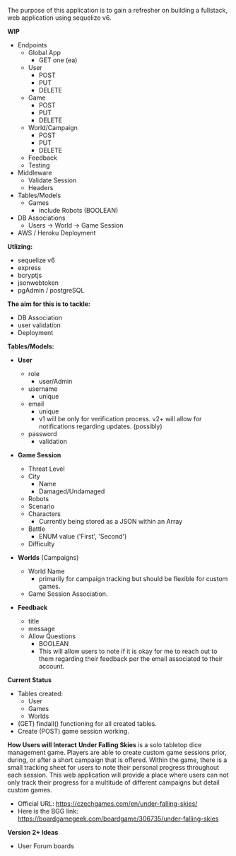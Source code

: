 The purpose of this application is to gain a refresher on building a fullstack, web application using sequelize v6.

**WIP**
 -  Endpoints
    -  Global App
       -  GET one (ea)
    -  User
       -  POST
       -  PUT
       -  DELETE
    -  Game
       -  POST
       -  PUT
       -  DELETE
    -  World/Campaign
       -  POST
       -  PUT
       -  DELETE
    -  Feedback
    -  Testing
 -  Middleware
    -  Validate Session
    -  Headers
 -  Tables/Models
    -  Games
       -  include Robots (BOOLEAN)
 -  DB Associations
    -  Users -> World -> Game Session
 -  AWS / Heroku Deployment

**Utlizing:**
  - sequelize v6
  - express
  - bcryptjs
  - jsonwebtoken
  - pgAdmin / postgreSQL

**The aim for this is to tackle:**
  - DB Association
  - user validation
  - Deployment

**Tables/Models:**
  - **User**
    - role
      - user/Admin
    - username
      - unique
    - email 
      - unique
      - v1 will be only for verification process.  v2+ will allow for notifications regarding updates. (possibly)
    - password
      - validation

  - **Game Session**
    - Threat Level
    - City
      - Name
      - Damaged/Undamaged
    - Robots
    - Scenario
    - Characters
      - Currently being stored as a JSON within an Array
    - Battle
      - ENUM value ('First', 'Second')
    - Difficulty

  - **Worlds** (Campaigns)
    - World Name
      - primarily for campaign tracking but should be flexible for custom games.
    - Game Session Association.

  - **Feedback**
    - title
    - message
    - Allow Questions
      - BOOLEAN
      - This will allow users to note if it is okay for me to reach out to them regarding their feedback per the email associated to their account.

**Current Status**
 -  Tables created:
    -  User
    -  Games
    -  Worlds
 -  (GET) findall() functioning for all created tables.  
 -  Create (POST) game session working.

**How Users will Interact**
  **Under Falling Skies** is a solo tabletop dice management game.  Players are able to create custom game sessions prior, during, or after a short campaign that is offered.  Within the game, there is a small tracking sheet for users to note their personal progress throughout each session.  This web application will provide a place where users can not only track their progress for a multitude of different campaigns but detail custom games.  

  - Official URL: https://czechgames.com/en/under-falling-skies/
  - Here is the BGG link: https://boardgamegeek.com/boardgame/306735/under-falling-skies

**Version 2+ Ideas**
 - User Forum boards